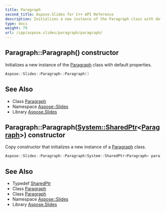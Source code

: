 ```yaml
---
title: Paragraph
second_title: Aspose.Slides for C++ API Reference
description: Initializes a new instance of the Paragraph class with default properties.
type: docs
weight: 79
url: /cpp/aspose.slides/paragraph/paragraph/
---
```

## Paragraph::Paragraph() constructor


Initializes a new instance of the [Paragraph](../) class with default properties.

```cpp
Aspose::Slides::Paragraph::Paragraph()
```

## See Also

* Class [Paragraph](../)
* Namespace [Aspose::Slides](../../)
* Library [Aspose.Slides](../../../)
## Paragraph::Paragraph([System::SharedPtr](../../../system/sharedptr/)\<[Paragraph](../)\>) constructor


Copy constructor that initializes a new instance of a [Paragraph](../) class.

```cpp
Aspose::Slides::Paragraph::Paragraph(System::SharedPtr<Paragraph> para)
```

## See Also

* Typedef [SharedPtr](../../../system/sharedptr/)
* Class [Paragraph](../)
* Class [Paragraph](../)
* Namespace [Aspose::Slides](../../)
* Library [Aspose.Slides](../../../)

